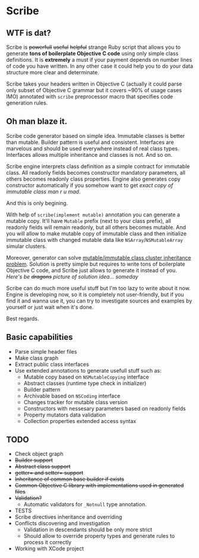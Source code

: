# Scribe

## WTF is dat?

Scribe is ~~powerfull~~ ~~useful~~ ~~helpful~~ strange Ruby script that allows you to generate **tons of boilerplate Objective C code** using only simple class definitions. It is **extremely** a must if your payment depends on number lines of code you have written. In any other case it could help you to do your data structure more clear and determinate.

Scribe takes your headers written in Objective C (actually it could parse only subset of Objective C grammar but it covers ~90% of usage cases IMO) annotated with `scribe` preprocessor macro that specifies code generation rules.

## Oh man blaze it.

Scribe code generator based on simple idea. Immutable classes is better than mutable. Builder pattern is useful and consistent. Interfaces are marvelous and should be used everywhere instead of real class types. Interfaces allows multiple inheritance and classes is not. And so on.

Scribe engine interprets class definition as a simple contract for immutable class. All readonly fields becomes constructor mandatory parameters, all others becomes readonly class properties. Engine also generates copy constructor automatically if you somehow want to get _exact copy of immutable class man r u mad_.

And this is only begining.

With help of `scribe(implement mutable)` annotation you can generate a mutable copy. It'll have `Mutable` prefix (next to your class prefix), all readonly fields will remain readonly, but all others becomes mutable. And you will allow to make mutable copy of immutable class and then initialize immutable class with changed mutable data like `NSArray`/`NSMutableArray` simular clusters.

Moreover, generator can solve [mutable/immutable class cluster inheritance problem](http://nshipster.com/nsorderedset/). Solution is pretty simple but requires to write tons of boilerplate Objective C code, and Scribe just allows to generate it instead of you. _Here's be ~~dragons~~ picture of solution idea... someday_

Scribe can do much more useful stuff but I'm too lazy to write about it now. Engine is developing now, so it is completely not user-friendly, but if you find it and wanna use it, you can try to investigate sources and examples by yourself or just wait when it's done.

Best regards.

## Basic capabilities
* Parse simple header files
* Make class graph
* Extract public class interfaces
* Use extended annotations to generate usefull stuff such as:
    * Mutable copy based on `NSMutableCopying` interface
    * Abstract classes (runtime type check in initializer)
    * Builder pattern
    * Archivable based on `NSCoding` interface
    * Changes tracker for mutable class version
    * Constructors with nessesary parameters based on readonly fields
    * Property mutators data validation
    * Collection properties extended access syntax

## TODO
* Check object graph
* ~~Builder support~~
* ~~Abstract class support~~
* ~~getter= and setter= support~~
* ~~Inheritance of common base builder if exists~~
* ~~Common Objective C library with implementations used in generated files~~
* ~~Validation?~~
    * Automatic validators for `_Notnull` type annotation.
* TESTS
* Scribe directives inheritance and overriding
* Conflicts discovering and investigation
    * Validation in descendants should be only more strict
    * Should allow to override property types and generate rules to process it correctly
* Working with XCode project